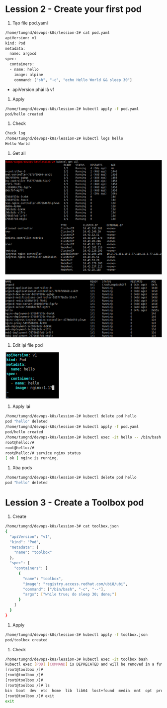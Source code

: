 # Lession 2 - Create your first pod

1. Tạo file pod.yaml

```bash
/home/tungnd/devops-k8s/lession-2# cat pod.yaml
apiVersion: v1
kind: Pod
metadata:
  name: argocd
spec:
  containers:
  - name: hello
    image: alpine
    command: ["sh", "-c", "echo Hello World && sleep 30"]

```

- apiVersion phải là v1
1. Apply

```bash
/home/tungnd/devops-k8s/lession-2# kubectl apply -f pod.yaml
pod/hello created

```

1. Check

```bash
Check log
/home/tungnd/devops-k8s/lession-2# kubectl logs hello
Hello World

```

1. Get all 

![Untitled](Lession%202%20-%20Create%20your%20first%20pod%204ef5f95ef25e449eb620f07995d98ee9/Untitled.png)

![Untitled](Lession%202%20-%20Create%20your%20first%20pod%204ef5f95ef25e449eb620f07995d98ee9/Untitled%201.png)

1. Edit lại file pod

![Untitled](Lession%202%20-%20Create%20your%20first%20pod%204ef5f95ef25e449eb620f07995d98ee9/Untitled%202.png)

1. Apply lại

```bash
/home/tungnd/devops-k8s/lession-2# kubectl delete pod hello
pod "hello" deleted
/home/tungnd/devops-k8s/lession-2# kubectl apply -f pod.yaml
pod/hello created
/home/tungnd/devops-k8s/lession-2# kubectl exec -it hello -- /bin/bash
root@hello:/#
root@hello:/#
root@hello:/# service nginx status
[ ok ] nginx is running.

```

1. Xóa pods

```bash
/home/tungnd/devops-k8s/lession-2# kubectl delete pod hello
pod "hello" deleted

```

# Lession 3 - **Create a Toolbox pod**

1. Create

```bash
/home/tungnd/devops-k8s/lession-3# cat toolbox.json
{
  "apiVersion": "v1",
  "kind": "Pod",
  "metadata": {
    "name": "toolbox"
  },
  "spec": {
    "containers": [
      {
        "name": "toolbox",
        "image": "registry.access.redhat.com/ubi8/ubi",
        "command": ["/bin/bash", "-c", "--"],
        "args": ["while true; do sleep 30; done;"]
      }
    ]
  }
}

```

1. Apply

```bash
/home/tungnd/devops-k8s/lession-3# kubectl apply -f toolbox.json
pod/toolbox created

```

1. Check 

```bash
/home/tungnd/devops-k8s/lession-3# kubectl exec -it toolbox bash
kubectl exec [POD] [COMMAND] is DEPRECATED and will be removed in a future version. Use kubectl exec [POD] -- [COMMAND] instead.
[root@toolbox /]#
[root@toolbox /]#
[root@toolbox /]#
[root@toolbox /]# ls
bin  boot  dev	etc  home  lib	lib64  lost+found  media  mnt  opt  proc  root	run  sbin  srv	sys  tmp  usr  var
[root@toolbox /]# exit
exit

```